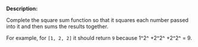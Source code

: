 **Description:**

Complete the square sum function so that it squares each number passed into it and then sums the results together.

For example, for `[1, 2, 2]` it should return `9` because 1^2^ +2^2^ +2^2^ = 9.
